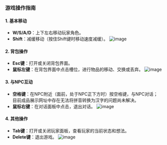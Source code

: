 ### 游戏操作指南

#### 1. **基本移动**
- **W/S/A/D**：上下左右移动玩家角色。
- **Shift**：减缓移动（按住Shift键时移动速度减缓）。
![image](https://github.com/user-attachments/assets/a94217be-78cf-47e8-9965-0c6bcd497c28)

#### 2. **背包操作**
- **Esc键**：打开或关闭背包界面。
- **鼠标左键**：在背包界面中点击槽位，进行物品的移动、交换或丢弃。
![image](https://github.com/user-attachments/assets/94fe7dd3-223a-4ba7-a38a-4d9855be090a)

#### 3. **与NPC互动**
- **空格键**：在NPC附近（面前，处于NPC正下方时）按空格键，与NPC对话；目前成品展示网址中存在无法将拼音转换为汉字的问题尚未解决。
- **鼠标右键**：在对话面板中点击，退出对话。
![image](https://github.com/user-attachments/assets/d240255a-a0f8-4f20-8a12-93435648010a)

#### 4. **其他操作**
- **Tab键**：打开或关闭玩家面板，查看玩家的当前状态和想法。
- **Delete键**：退出游戏。
![image](https://github.com/user-attachments/assets/d27ba040-8f64-4426-a6c7-40351a85daaa)
